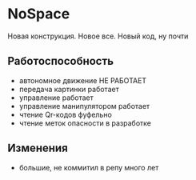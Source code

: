 # NoSpace
Новая конструкция. Новое все. Новый код, ну почти

## Работоспособность

- автономное движение НЕ РАБОТАЕТ
- передача картинки работает
- управление работает
- управление манипулятором работает
- чтение Qr-кодов фуфельно
- чтение меток опасности в разработке


## Изменения
- большие, не коммитил в репу много лет


